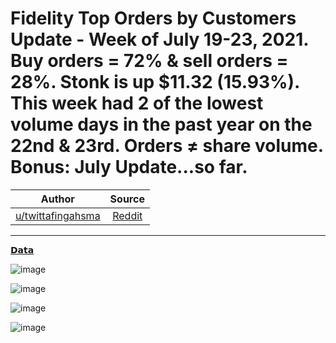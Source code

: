 Fidelity Top Orders by Customers Update - Week of July 19-23, 2021. Buy orders = 72% & sell orders = 28%. Stonk is up $11.32 (15.93%). This week had 2 of the lowest volume days in the past year on the 22nd & 23rd. Orders ≠ share volume. Bonus: July Update...so far.
========================================================================================================================================================================================================================================================================

| Author      | Source | 
|  :----:     |    :----:   |        
| [u/twittafingahsma](https://www.reddit.com/user/twittafingahsma/) | [Reddit](https://www.reddit.com/r/DDintoGME/comments/orqlke/fidelity_top_orders_by_customers_update_week_of/) |

---

[𝗗𝗮𝘁𝗮](https://www.reddit.com/r/DDintoGME/search?q=flair_name%3A%22%F0%9D%97%97%F0%9D%97%AE%F0%9D%98%81%F0%9D%97%AE%22&restrict_sr=1)

![image](https://user-images.githubusercontent.com/82035192/127663127-a1b6d3bf-e46e-454c-bdc0-c32e4ed2ef3a.png)

![image](https://user-images.githubusercontent.com/82035192/127663152-d3ff0036-2ff3-4eb1-b391-349fe8bd6f72.png)

![image](https://user-images.githubusercontent.com/82035192/127663168-b624304c-de1a-4d1d-98c8-e25b69458f53.png)

![image](https://user-images.githubusercontent.com/82035192/127663190-bf0d5a4a-ee8e-49fb-9b93-b8bd4f48e234.png)

